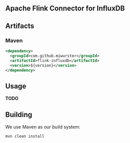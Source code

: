 
Apache Flink Connector for InfluxDB
-----------------------------------

## Artifacts

### Maven

```xml
<dependency>
  <groupId>com.github.miwurster</groupId>
  <artifactId>flink-influxdb</artifactId>
  <version>${version}</version>
</dependency> 
```

## Usage

**TODO**

## Building

We use Maven as our build system: 

```bash
mvn clean install
```
